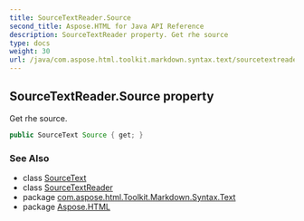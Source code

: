 ```yaml
---
title: SourceTextReader.Source
second_title: Aspose.HTML for Java API Reference
description: SourceTextReader property. Get rhe source
type: docs
weight: 30
url: /java/com.aspose.html.toolkit.markdown.syntax.text/sourcetextreader/source/
---
```

## SourceTextReader.Source property

Get rhe source.

```java
public SourceText Source { get; }
```

### See Also

* class [SourceText](../../sourcetext/)
* class [SourceTextReader](../)
* package [com.aspose.html.Toolkit.Markdown.Syntax.Text](../../sourcetextreader/)
* package [Aspose.HTML](../../../)
